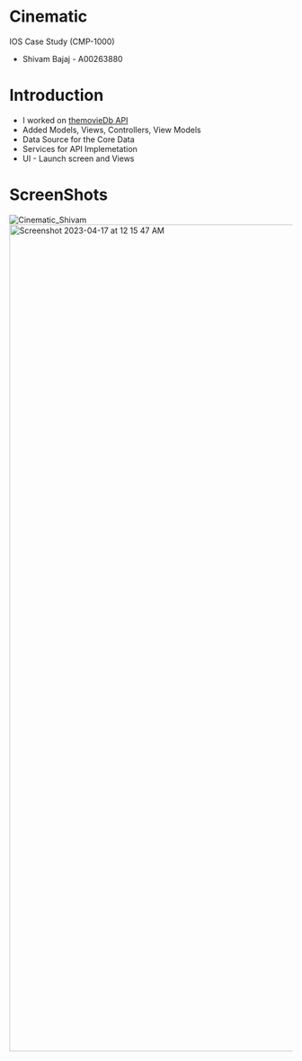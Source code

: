 # Cinematic            
IOS Case Study (CMP-1000)

* Shivam Bajaj  -   A00263880
 
# Introduction

* I worked on [themovieDb API](https://www.themoviedb.org/)
* Added Models, Views, Controllers, View Models
* Data Source for the Core Data
* Services for API Implemetation
* UI - Launch screen and Views

# ScreenShots

![Cinematic_Shivam](https://user-images.githubusercontent.com/113265259/232377524-b0dae6aa-1fcf-4a52-aee5-82523091407f.png)
<img width="1470" alt="Screenshot 2023-04-17 at 12 15 47 AM" src="https://user-images.githubusercontent.com/113265259/232377554-79868240-d961-4b0f-afe9-562084124a0a.png">





